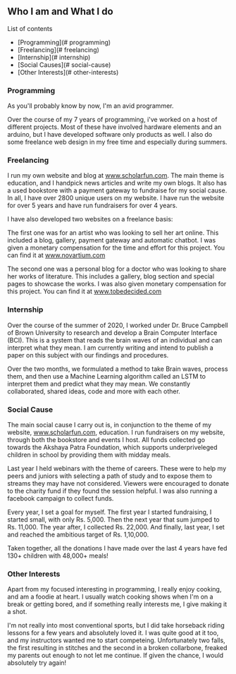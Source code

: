 ## Who I am and What I do
 
 List of contents
 <ul>
  <li>[Programming](# programming)</li>
  <li>[Freelancing](# freelancing)</li>
  <li>[Internship](# internship)</li>
  <li>[Social Causes](# social-cause)</li>
  <li>[Other Interests](# other-interests)</li>
 </ul>
 
### Programming
 As you'll probably know by now, I'm an avid programmer.
 
 Over the course of my 7 years of programming, i've worked on a host of different projects. Most of these have involved hardware elements and an arduino, but I have developed software only products as well. I also do some freelance web design in my free time and especially during summers.
 
### Freelancing
 I run my own website and blog at www.scholarfun.com. The main theme is education, and I handpick news articles and write my own blogs. It also has a used bookstore with a payment gateway to fundraise for my social cause. In all, I have over 2800 unique users on my website. I have run the website for over 5 years and have run fundraisers for over 4 years.
 
 I have also developed two websites on a freelance basis:
 
 The first one was for an artist who was looking to sell her art online. This included a blog, gallery, payment gateway and automatic chatbot. I was given a monetary compensation for the time and effort for this project. You can find it at www.novartium.com
 
 The second one was a personal blog for a doctor who was looking to share her works of literature. This includes a gallery, blog section and special pages to showcase the works. I was also given monetary compensation for this project. You can find it at www.tobedecided.com
 
### Internship
 Over the course of the summer of 2020, I worked under Dr. Bruce Campbell of Brown University to research and develop a Brain Computer Interface (BCI). This is a system that reads the brain waves of an individual and can interpret what they mean. I am currently writing and intend to publish a paper on this subject with our findings and procedures.
 
 Over the two months, we formulated a method to take Brain waves, process them, and then use a Machine Learning algorithm called an LSTM to interpret them and predict what they may mean. We constantly collaborated, shared ideas, code and more with each other.
 
### Social Cause
 The main social cause I carry out is, in conjunction to the theme of my website, www.scholarfun.com, education. I run fundraisers on my website, through both the bookstore and events I host. All funds collected go towards the Akshaya Patra Foundation, which supports underpriveleged children in school by providing them with midday meals.
 
 Last year I held webinars with the theme of careers. These were to help my peers and juniors with selecting a path of study and to expose them to streams they may have not considered. Viewers were encouraged to donate to the charity fund if they found the session helpful. I was also running a facebook campaign to collect funds.
 
 Every year, I set a goal for myself. The first year I started fundraising, I started small, with only Rs. 5,000. Then the next year that sum jumped to Rs. 11,000. The year after, I collected Rs. 22,000. And finally, last year, I set and reached the ambitious target of Rs. 1,10,000.
 
 Taken together, all the donations I have made over the last 4 years have fed 130+ children with 48,000+ meals!
 
### Other Interests
 Apart from my focused interesting in programming, I really enjoy cooking, and am a foodie at heart. I usually watch cooking shows when I'm on a break or getting bored, and if something really interests me, I give making it a shot.
 
 I'm not really into most conventional sports, but I did take horseback riding lessons for a few years and absolutely loved it. I was quite good at it too, and my instructors wanted me to start competeing. Unfortunately two falls, the first resulting in stitches and the second in a broken collarbone, freaked my parents out enough to not let me continue. If given the chance, I would absolutely try again!
